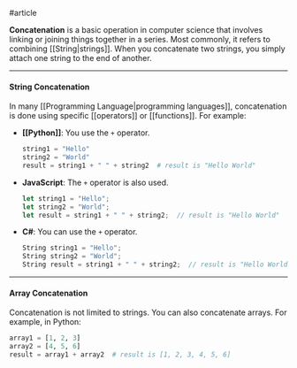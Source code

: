 #article

**Concatenation** is a basic operation in computer science that involves linking or joining things together in a series. Most commonly, it refers to combining [[String|strings]]. When you concatenate two strings, you simply attach one string to the end of another.

---
#### String Concatenation

In many [[Programming Language|programming languages]], concatenation is done using specific [[operators]] or [[functions]]. For example:

- **[[Python]]**: You use the `+` operator.
  ```python
  string1 = "Hello"
  string2 = "World"
  result = string1 + " " + string2  # result is "Hello World"
  ```

- **JavaScript**: The `+` operator is also used.
  ```javascript
  let string1 = "Hello";
  let string2 = "World";
  let result = string1 + " " + string2;  // result is "Hello World"
  ```

- **C#**: You can use the `+` operator.
  ```C#
  String string1 = "Hello";
  String string2 = "World";
  String result = string1 + " " + string2;  // result is "Hello World"
  ```

---
#### Array Concatenation

Concatenation is not limited to strings. You can also concatenate arrays. For example, in Python:
```python
array1 = [1, 2, 3]
array2 = [4, 5, 6]
result = array1 + array2  # result is [1, 2, 3, 4, 5, 6]
```

